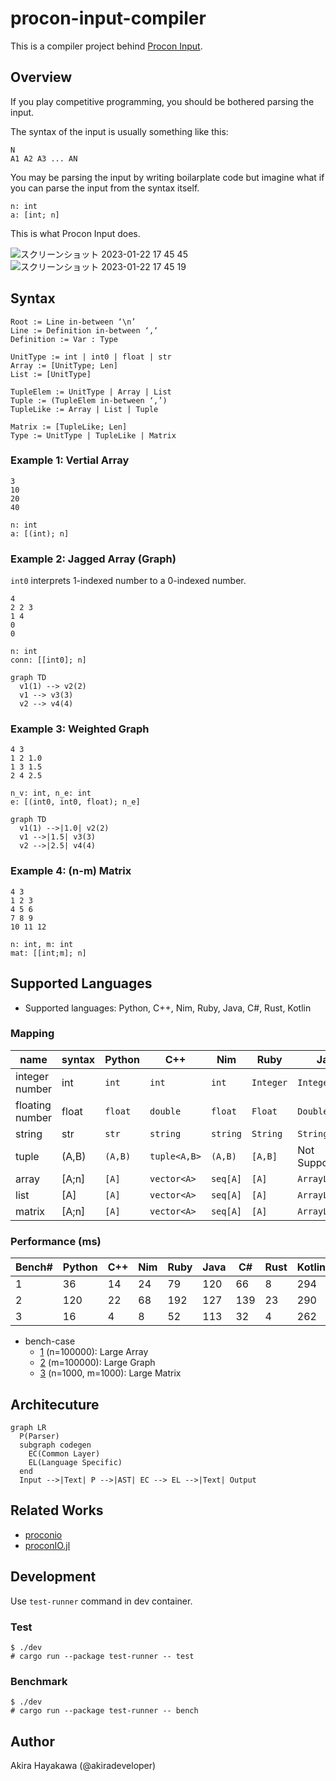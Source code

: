 # procon-input-compiler

This is a compiler project behind [Procon Input](https://akiradeveloper.github.io/procon-input/).

## Overview

If you play competitive programming,
you should be bothered parsing the input.

The syntax of the input is usually something like this:

```
N
A1 A2 A3 ... AN
```

You may be parsing the input by writing boilarplate code but
imagine what if you can parse the input from the syntax itself.

```
n: int
a: [int; n]
```

This is what Procon Input does.

![スクリーンショット 2023-01-22 17 45 45](https://user-images.githubusercontent.com/785824/213907536-c5381fb4-2854-4208-8962-8f9d3859da5a.png)
![スクリーンショット 2023-01-22 17 45 19](https://user-images.githubusercontent.com/785824/213907534-ae6c317e-d319-4868-9bad-687bb6d45285.png)

## Syntax

```
Root := Line in-between ‘\n’
Line := Definition in-between ‘,‘
Definition := Var : Type

UnitType := int | int0 | float | str
Array := [UnitType; Len]
List := [UnitType]

TupleElem := UnitType | Array | List
Tuple := (TupleElem in-between ‘,’)
TupleLike := Array | List | Tuple

Matrix := [TupleLike; Len]
Type := UnitType | TupleLike | Matrix
```
### Example 1: Vertial Array

```
3
10
20
40
```

```
n: int
a: [(int); n]
```

### Example 2: Jagged Array (Graph)

`int0` interprets 1-indexed number to a 0-indexed number.

```
4
2 2 3
1 4
0
0
```

```
n: int
conn: [[int0]; n]
```

```mermaid
graph TD
  v1(1) --> v2(2)
  v1 --> v3(3)
  v2 --> v4(4)
```

### Example 3: Weighted Graph

```
4 3
1 2 1.0
1 3 1.5
2 4 2.5
```

```
n_v: int, n_e: int
e: [(int0, int0, float); n_e]
```

```mermaid
graph TD
  v1(1) -->|1.0| v2(2)
  v1 -->|1.5| v3(3)
  v2 -->|2.5| v4(4)
```

### Example 4: (n-m) Matrix

```
4 3
1 2 3
4 5 6
7 8 9
10 11 12
```

```
n: int, m: int
mat: [[int;m]; n]
```

## Supported Languages

- Supported languages: Python, C++, Nim, Ruby, Java, C#, Rust, Kotlin

### Mapping

|name | syntax | Python | C++ | Nim | Ruby | Java | C# | Rust | Kotlin |
|-|-|-|-|-|-|-|-|-|-|
|integer number|int|`int`|`int`|`int`|`Integer`|`Integer`|`int`|`i32`|`Int`|
|floating number|float|`float`|`double`|`float`|`Float`|`Double`|`double`|`f64`|`Double`|
|string|str|`str`|`string`|`string`|`String`|`String`|`string`|`String`|`String`|
|tuple|(A,B)|`(A,B)`|`tuple<A,B>`|`(A,B)`|`[A,B]`|Not Supported|`ValueTuple<A,B>`|`(A,B)`|Not Supported|
|array|[A;n]|`[A]`|`vector<A>`|`seq[A]`|`[A]`|`ArrayList<A>`|`List<A>`|`Vec<A>`|`ArrayList<A>`|
|list|[A]|`[A]`|`vector<A>`|`seq[A]`|`[A]`|`ArrayList<A>`|`List<A>`|`Vec<A>`|`ArrayList<A>`|
|matrix|[A;n]|`[A]`|`vector<A>`|`seq[A]`|`[A]`|`ArrayList<A>`|`List<A>`|`Vec<A>`|`ArrayList<A>`|

### Performance (ms)

| Bench# | Python | C++ | Nim | Ruby | Java | C#  | Rust | Kotlin |
|--------|--------|-----|-----|------|------|-----|------|--------|
| 1      | 36     | 14  | 24  | 79   | 120  | 66  | 8    | 294    |
| 2      | 120    | 22  | 68  | 192  | 127  | 139 | 23   | 290    |
| 3      | 16     | 4   | 8   | 52   | 113  | 32  | 4    | 262    |

- bench-case
  - [1](https://github.com/akiradeveloper/procon-input-compiler/blob/master/test-runner/data/bench-case/1/parser) (n=100000): Large Array
  - [2](https://github.com/akiradeveloper/procon-input-compiler/blob/master/test-runner/data/bench-case/2/parser) (m=100000): Large Graph
  - [3](https://github.com/akiradeveloper/procon-input-compiler/blob/master/test-runner/data/bench-case/3/parser) (n=1000, m=1000): Large Matrix



## Architecuture

```mermaid
graph LR
  P(Parser)
  subgraph codegen
    EC(Common Layer)
    EL(Language Specific)
  end
  Input -->|Text| P -->|AST| EC --> EL -->|Text| Output
```

## Related Works

- [proconio](https://github.com/statiolake/proconio-rs)
- [proconIO.jl](https://github.com/lucifer1004/ProconIO.jl)

## Development

Use `test-runner` command in dev container.

### Test

```
$ ./dev
# cargo run --package test-runner -- test
```

### Benchmark

```
$ ./dev
# cargo run --package test-runner -- bench
```

## Author

Akira Hayakawa (@akiradeveloper)

